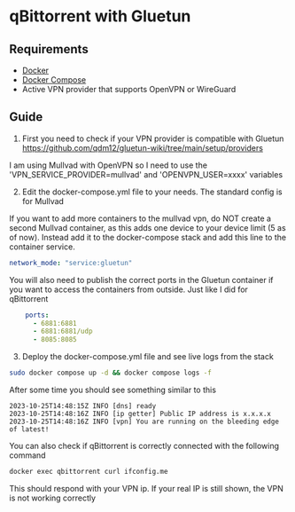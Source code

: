 # qBittorrent with Gluetun

## Requirements
- [Docker](https://docs.docker.com/engine/install/)
- [Docker Compose](https://docs.docker.com/compose/)
- Active VPN provider that supports OpenVPN or WireGuard

## Guide
1. First you need to check if your VPN provider is compatible with Gluetun
https://github.com/qdm12/gluetun-wiki/tree/main/setup/providers

I am using Mullvad with OpenVPN so I need to use the 'VPN_SERVICE_PROVIDER=mullvad' and 'OPENVPN_USER=xxxx' variables

2. Edit the docker-compose.yml file to your needs. The standard config is for Mullvad

If you want to add more containers to the mullvad vpn, do NOT create a second Mullvad container, as this adds one device to your device limit (5 as of now). Instead add it to the docker-compose stack and add this line to the container service.
```yml
network_mode: "service:gluetun"
```

You will also need to publish the correct ports in the Gluetun container if you want to access the containers from outside. Just like I did for qBittorrent
```yml
    ports:
      - 6881:6881
      - 6881:6881/udp
      - 8085:8085
```

3. Deploy the docker-compose.yml file and see live logs from the stack
```bash
sudo docker compose up -d && docker compose logs -f
```

After some time you should see something similar to this
```log
2023-10-25T14:48:15Z INFO [dns] ready
2023-10-25T14:48:16Z INFO [ip getter] Public IP address is x.x.x.x
2023-10-25T14:48:16Z INFO [vpn] You are running on the bleeding edge of latest!
```

You can also check if qBittorrent is correctly connected with the following command
```bash
docker exec qbittorrent curl ifconfig.me
```

This should respond with your VPN ip. If your real IP is still shown, the VPN is not working correctly
